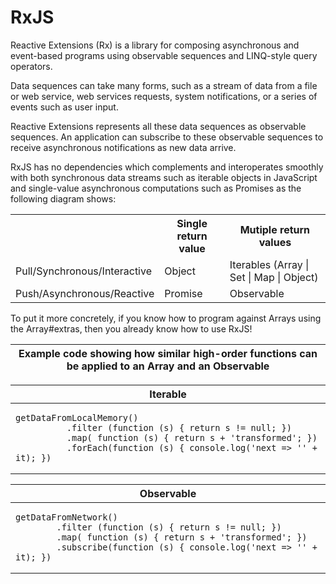 # RxJS

Reactive Extensions (Rx) is a library for composing asynchronous and event-based programs using observable sequences and LINQ-style query operators.

Data sequences can take many forms, such as a stream of data from a file or web service, web services requests, system notifications, or a series of events such as user input.

Reactive Extensions represents all these data sequences as observable sequences. An application can subscribe to these observable sequences to receive asynchronous notifications as new data arrive.

RxJS has no dependencies which complements and interoperates smoothly with both synchronous data streams such as iterable objects in JavaScript and single-value asynchronous computations such as Promises as the following diagram shows:

<center>
<table>
   <th></th><th>Single return value</th><th>Mutiple return values</th>
   <tr>
      <td>Pull/Synchronous/Interactive</td>
      <td>Object</td>
      <td>Iterables (Array | Set | Map | Object)</td>
   </tr>
   <tr>
      <td>Push/Asynchronous/Reactive</td>
      <td>Promise</td>
      <td>Observable</td>
   </tr>
</table>
</center>

To put it more concretely, if you know how to program against Arrays using the Array#extras, then you already know how to use RxJS!

<center><table>
 <thead>
  <tr><th style="text-align:center;" colspan="2">Example code showing how similar high-order functions can be applied to an Array and an Observable</th></tr>
 </thead>
 <tbody>
  <table>
      <thead>
        <tr><th style="text-align:center;">Iterable</th></tr>
      </thead>
      <tbody>
        <tr>
          <td><pre><code>getDataFromLocalMemory()
          .filter (function (s) { return s != null; })
          .map( function (s) { return s + 'transformed'; })
          .forEach(function (s) { console.log('next => '' + it); })</code></pre></td>
        </tr>
      </tbody>
  </table>
  <table>
    <thead>
      <tr><th style="text-align:center;">Observable</th></tr>
    </thead>
    <tbody>
      <tr>
        <td><pre><code>getDataFromNetwork()
        .filter (function (s) { return s != null; })
        .map( function (s) { return s + 'transformed'; })
        .subscribe(function (s) { console.log('next => '' + it); })</code></pre></td>
      </tr>
    </tbody>
  </table>
 </tbody>
</table></center>
